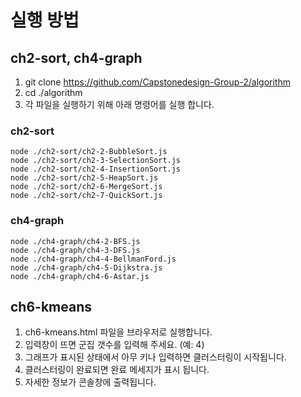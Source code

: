 # 실행 방법

## ch2-sort, ch4-graph

1. git clone https://github.com/Capstonedesign-Group-2/algorithm
2. cd ./algorithm
3. 각 파일을 실행하기 위해 아래 명령어를 실행 합니다.

### ch2-sort

```
node ./ch2-sort/ch2-2-BubbleSort.js
node ./ch2-sort/ch2-3-SelectionSort.js
node ./ch2-sort/ch2-4-InsertionSort.js
node ./ch2-sort/ch2-5-HeapSort.js
node ./ch2-sort/ch2-6-MergeSort.js
node ./ch2-sort/ch2-7-QuickSort.js
```

### ch4-graph

```
node ./ch4-graph/ch4-2-BFS.js
node ./ch4-graph/ch4-3-DFS.js
node ./ch4-graph/ch4-4-BellmanFord.js
node ./ch4-graph/ch4-5-Dijkstra.js
node ./ch4-graph/ch4-6-Astar.js
```

## ch6-kmeans

1. ch6-kmeans.html 파일을 브라우저로 실행합니다.
2. 입력창이 뜨면 군집 갯수를 입력해 주세요. (예: 4)
3. 그래프가 표시된 상태에서 아무 키나 입력하면 클러스터링이 시작됩니다.
4. 클러스터링이 완료되면 완료 메세지가 표시 됩니다.
5. 자세한 정보가 콘솔창에 출력됩니다.
